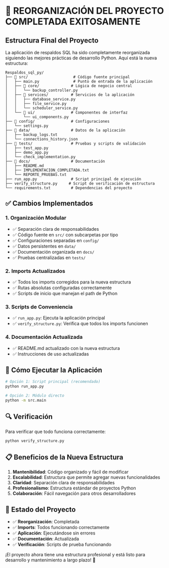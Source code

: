 # 🎉 REORGANIZACIÓN DEL PROYECTO COMPLETADA EXITOSAMENTE

## Estructura Final del Proyecto

La aplicación de respaldos SQL ha sido completamente reorganizada siguiendo las mejores prácticas de desarrollo Python. Aquí está la nueva estructura:

```
Respaldos_sql_py/
├── 📁 src/                    # Código fuente principal
│   ├── main.py               # Punto de entrada de la aplicación
│   ├── 📁 core/              # Lógica de negocio central
│   │   └── backup_controller.py
│   ├── 📁 services/          # Servicios de la aplicación
│   │   ├── database_service.py
│   │   ├── file_service.py
│   │   └── scheduler_service.py
│   └── 📁 ui/                # Componentes de interfaz
│       └── ui_components.py
├── 📁 config/                # Configuraciones
│   └── settings.py
├── 📁 data/                  # Datos de la aplicación
│   ├── backup_logs.txt
│   └── connections_history.json
├── 📁 tests/                 # Pruebas y scripts de validación
│   ├── test_app.py
│   ├── demo_app.py
│   └── check_implementation.py
├── 📁 docs/                  # Documentación
│   ├── README.md
│   ├── IMPLEMENTACION_COMPLETADA.txt
│   └── REPORTE_PRUEBAS.txt
├── run_app.py               # Script principal de ejecución
├── verify_structure.py     # Script de verificación de estructura
└── requirements.txt         # Dependencias del proyecto
```

## ✅ Cambios Implementados

### 1. **Organización Modular**
- ✅ Separación clara de responsabilidades
- ✅ Código fuente en `src/` con subcarpetas por tipo
- ✅ Configuraciones separadas en `config/`
- ✅ Datos persistentes en `data/`
- ✅ Documentación organizada en `docs/`
- ✅ Pruebas centralizadas en `tests/`

### 2. **Imports Actualizados**
- ✅ Todos los imports corregidos para la nueva estructura
- ✅ Rutas absolutas configuradas correctamente
- ✅ Scripts de inicio que manejan el path de Python

### 3. **Scripts de Conveniencia**
- ✅ `run_app.py`: Ejecuta la aplicación principal
- ✅ `verify_structure.py`: Verifica que todos los imports funcionen

### 4. **Documentación Actualizada**
- ✅ README.md actualizado con la nueva estructura
- ✅ Instrucciones de uso actualizadas

## 🚀 Cómo Ejecutar la Aplicación

```bash
# Opción 1: Script principal (recomendado)
python run_app.py

# Opción 2: Módulo directo
python -m src.main
```

## 🔍 Verificación

Para verificar que todo funciona correctamente:
```bash
python verify_structure.py
```

## 📋 Beneficios de la Nueva Estructura

1. **Mantenibilidad**: Código organizado y fácil de modificar
2. **Escalabilidad**: Estructura que permite agregar nuevas funcionalidades
3. **Claridad**: Separación clara de responsabilidades
4. **Profesionalismo**: Estructura estándar de proyectos Python
5. **Colaboración**: Fácil navegación para otros desarrolladores

## 🎯 Estado del Proyecto

- ✅ **Reorganización**: Completada
- ✅ **Imports**: Todos funcionando correctamente
- ✅ **Aplicación**: Ejecutándose sin errores
- ✅ **Documentación**: Actualizada
- ✅ **Verificación**: Scripts de prueba funcionando

¡El proyecto ahora tiene una estructura profesional y está listo para desarrollo y mantenimiento a largo plazo! 🎉
